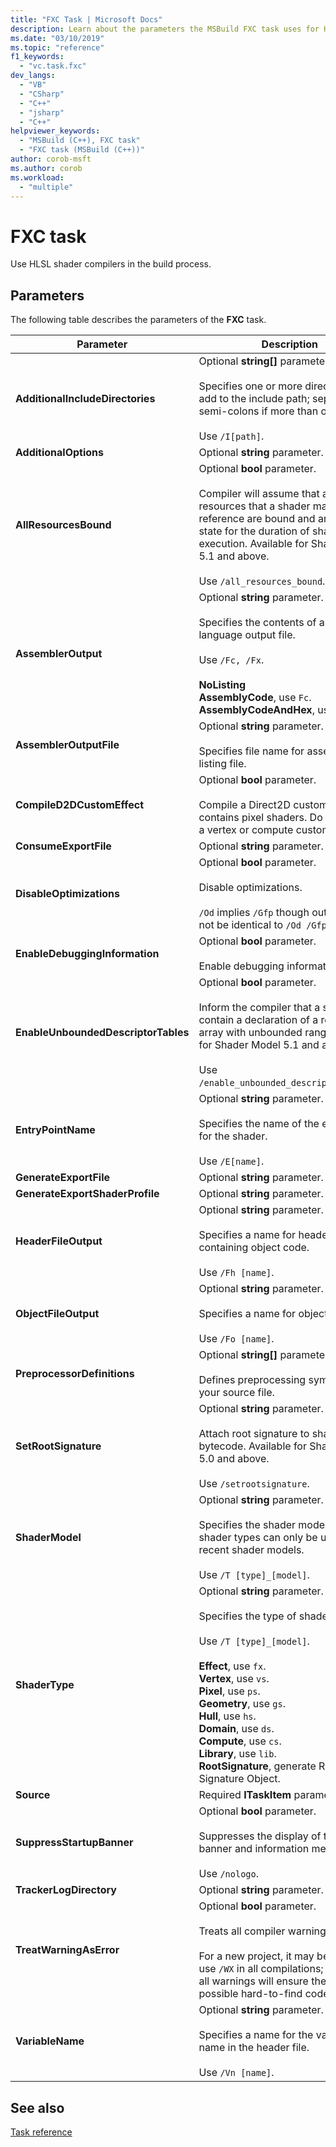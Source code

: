 ```yaml
---
title: "FXC Task | Microsoft Docs"
description: Learn about the parameters the MSBuild FXC task uses for HLSL shader compilers in the build process.
ms.date: "03/10/2019"
ms.topic: "reference"
f1_keywords:
  - "vc.task.fxc"
dev_langs:
  - "VB"
  - "CSharp"
  - "C++"
  - "jsharp"
  - "C++"
helpviewer_keywords:
  - "MSBuild (C++), FXC task"
  - "FXC task (MSBuild (C++))"
author: corob-msft
ms.author: corob
ms.workload:
  - "multiple"
---
```

# FXC task

Use HLSL shader compilers in the build process.

## Parameters

The following table describes the parameters of the **FXC** task.

|Parameter|Description|
|---------------|-----------------|
|**AdditionalIncludeDirectories**|Optional **string[]** parameter.<br/><br/>Specifies one or more directories to add to the include path; separate with semi-colons if more than one.<br/><br/>Use `/I[path]`.|
|**AdditionalOptions**|Optional **string** parameter.|
|**AllResourcesBound**|Optional **bool** parameter.<br/><br/>Compiler will assume that all resources that a shader may reference are bound and are in good state for the duration of shader execution. Available for Shader Model 5.1 and above.<br/><br/>Use `/all_resources_bound`.|
|**AssemblerOutput**|Optional **string** parameter.<br/><br/>Specifies the contents of assembly language output file.<br/><br/>Use `/Fc, /Fx`.<br/><br/>**NoListing**<br/>**AssemblyCode**, use `Fc`.<br/>**AssemblyCodeAndHex**, use `Fx`.|
|**AssemblerOutputFile**|Optional **string** parameter.<br/><br/>Specifies file name for assembly code listing file.|
|**CompileD2DCustomEffect**|Optional **bool** parameter.<br/><br/>Compile a Direct2D custom effect that contains pixel shaders. Do not use for a vertex or compute custom effect.|
|**ConsumeExportFile**|Optional **string** parameter.|
|**DisableOptimizations**|Optional **bool** parameter.<br/><br/>Disable optimizations.<br/><br/>`/Od` implies `/Gfp` though output may not be identical to `/Od /Gfp`.|
|**EnableDebuggingInformation**|Optional **bool** parameter.<br/><br/>Enable debugging information.|
|**EnableUnboundedDescriptorTables**|Optional **bool** parameter.<br/><br/>Inform the compiler that a shader may contain a declaration of a resource array with unbounded range. Available for Shader Model 5.1 and above.<br/><br/>Use `/enable_unbounded_descriptor_tables`.|
|**EntryPointName**|Optional **string** parameter.<br/><br/>Specifies the name of the entry point for the shader.<br/><br/>Use `/E[name]`.|
|**GenerateExportFile**|Optional **string** parameter.|
|**GenerateExportShaderProfile**|Optional **string** parameter.|
|**HeaderFileOutput**|Optional **string** parameter.<br/><br/>Specifies a name for header file containing object code.<br/><br/>Use `/Fh [name]`.|
|**ObjectFileOutput**|Optional **string** parameter.<br/><br/>Specifies a name for object file.<br/><br/>Use `/Fo [name]`.|
|**PreprocessorDefinitions**|Optional **string[]** parameter.<br/><br/>Defines preprocessing symbols for your source file.|
|**SetRootSignature**|Optional **string** parameter.<br/><br/>Attach root signature to shader bytecode. Available for Shader Model 5.0 and above.<br/><br/>Use `/setrootsignature`.|
|**ShaderModel**|Optional **string** parameter.<br/><br/>Specifies the shader model. Some shader types can only be used with recent shader models.<br/><br/>Use `/T [type]_[model]`.|
|**ShaderType**|Optional **string** parameter.<br/><br/>Specifies the type of shader.<br/><br/>Use `/T [type]_[model]`.<br/><br/>**Effect**, use `fx`.<br/>**Vertex**, use `vs`.<br/>**Pixel**, use `ps`.<br/>**Geometry**, use `gs`.<br/>**Hull**, use `hs`.<br/>**Domain**, use `ds`.<br/>**Compute**, use `cs`.<br/>**Library**, use `lib`.<br/>**RootSignature**, generate Root Signature Object.|
|**Source**|Required **ITaskItem** parameter.|
|**SuppressStartupBanner**|Optional **bool** parameter.<br/><br/>Suppresses the display of the startup banner and information message.<br/><br/>Use `/nologo`.|
|**TrackerLogDirectory**|Optional **string** parameter.|
|**TreatWarningAsError**|Optional **bool** parameter.<br/><br/>Treats all compiler warnings as errors.<br/><br/>For a new project, it may be best to use `/WX` in all compilations; resolving all warnings will ensure the fewest possible hard-to-find code defects.|
|**VariableName**|Optional **string** parameter.<br/><br/>Specifies a name for the variable name in the header file.<br/><br/>Use `/Vn [name]`.|

## See also

[Task reference](../msbuild/msbuild-task-reference.md)